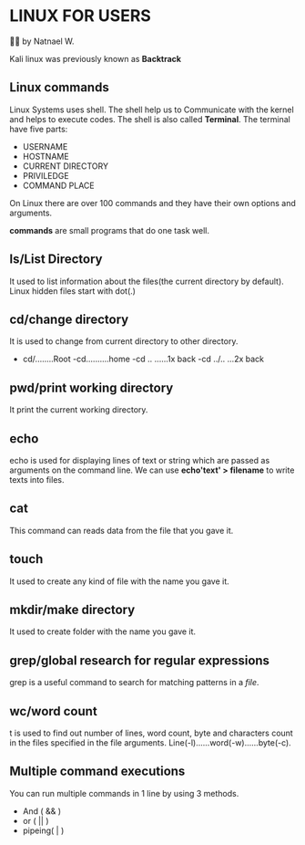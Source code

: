 # LINUX FOR USERS
 ✍🏻 by Natnael W.
 
Kali linux was previously known as **Backtrack**

## Linux commands

Linux Systems uses shell. The shell help us to
Communicate with the kernel and helps to execute
codes. The shell is also called **Terminal**. The terminal have five parts: 
 - USERNAME
 - HOSTNAME
 - CURRENT DIRECTORY
 - PRIVILEDGE
 - COMMAND PLACE

On Linux there are over 100 commands and they have their own options and arguments.

**commands** are small programs that do one task well.
 
 ## ls/List Directory

 It used to list information about the files(the current directory by default).
Linux hidden files start with dot(.)

## cd/change directory

It is used to change from current directory to other directory.

- cd/........Root
-cd..........home
-cd .. ......1x back
-cd ../.. ...2x back

## pwd/print working directory

It print the current working directory.

## echo

echo is used for displaying lines of text or string which are passed as arguments on the command line.
We can use **echo'text' > filename** to write texts into files.

## cat

This command can reads data from the file that you gave it.

## touch 

It used to create any kind of file with the name you gave it.

## mkdir/make directory

It used to create folder with the name you gave it.

## grep/global research for regular expressions

grep is a useful command to search for matching patterns in a *file*.

## wc/word count

t is used to find out number of lines,
word count, byte and characters count in
the files specified in the file arguments.
Line(-l)......word(-w)......byte(-c).

## Multiple command executions

You can run multiple commands in 1 line by using 3 methods.
- And ( && )
- or ( || )
- pipeing( | )
